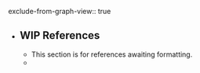 exclude-from-graph-view:: true

- ## WIP References
	- This section is for references awaiting formatting.
	-